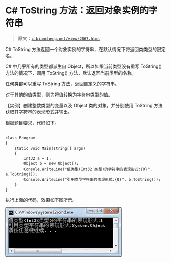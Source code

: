 # C# ToString 方法：返回对象实例的字符串

> 原文：[`c.biancheng.net/view/2867.html`](http://c.biancheng.net/view/2867.html)

C# ToString 方法返回一个对象实例的字符串，在默认情况下将返回类类型的限定名。

C# 中几乎所有的类型都派生自 Object，所以如果当前类型没有重写 ToString() 方法的情况下，调用 ToString() 方法，默认返回当前类型的名称。

任何类都可以重写 ToString 方法，返回自定义的字符串。

对于其他的值类型，则为将值转换为字符串类型的值。

【实例】创建整数类型的变量以及 Object 类的对象，并分别使用 ToString 方法获取其字符串的表现形式并输出。

根据题目要求，代码如下。

```

class Program
{
    static void Main(string[] args)
    {
        Int32 a = 1;
        Object b = new Object();
        Console.WriteLine("值类型(Int32 类型)的字符串的表现形式:{0}", a.ToString());
        Console.WriteLine("引用类型字符串的表现形式:{0}", b.ToString());
    }
}
```

执行上面的代码，效果如下图所示。

![ToString 的使用](img/d705289fdbda8889501d68357300ce29.png)